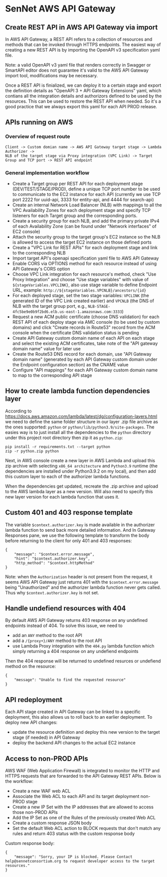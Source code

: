 # SenNet AWS API Gateway

## Create REST API in AWS API Gateway via import

In AWS API Gateway, a REST API refers to a collection of resources and methods that can be invoked through HTTPS endpoints. The easiest way of creating a new REST API is by importing the OpenAPI v3 specification yaml file.

Note: a valid OpenAPI v3 yaml file that renders correctly in Swagger or SmartAPI editor does not guarantee it's valid to the AWS API Gateway import tool, modifications may be necessary.

Once a REST API is finialized, we can deploy it to a certain stage and export the definition details as "OpenAPI 3 + API Gateway Extensions" yaml, which contians all the integration details and authorizors defined to be used by the resources. This can be used to restore the REST API when needed. So it's a good practice that we always export this yaml for each API PROD release.

## APIs running on AWS

### Overview of request route

```
Client -> Custom domian name -> AWS API Gateway target stage -> Lambda Authorizer -> 
NLB of the target stage via Proxy integration (VPC Link) -> Target Group and TCP port -> REST API endpoint
```

### General implementation workflow

- Create a Target group per REST API for each deployment stage (DEV/TEST/STAGE/PROD), define a unique TCP port number to be used to communicate to the EC2 instance for each API (currently we use TCP port 2222 for uuid-api, 3333 for entity-api, and 4444 for search-api)
- Create an internal Network Load Balancer (NLB) with mappings to all the VPC Availability Zones for each deployment stage and specify TCP listeners for each Target group and the corresponding ports.
- Create a security group for each NLB, and add the primary private IPv4 of each Availability Zone (can be found under "Network interfaces" of EC2 console)
- Attach the security group to the target group's EC2 instance so the NLB is allowed to access the target EC2 instance on those defined ports
- Create a "VPC Link for REST APIs" for each deployment stage and link to the corresponding NLB
- Import target API's openapi specification yaml file to AWS API Gateway
- Enable CORS via OPTIONS method for each resource instead of using API Gateway's CORS option
- Choose VPC Link integration for each resource's method, check "Use Proxy Integration" and choose "Use stage variables" with value of `${stageVariables.VPCLINK}`, also use stage variable to define Endpoint URL, example:
`http://${stageVariables.VPCNLB}/ancestors/{id}`
- For each deployed stage, set the two stage variables: `VPCLINK` (the generated ID of the VPC Link created earlier) and `VPCNLB` (the DNS of NLB with the target group port, e.g., `NLB-STAGE-4fc5be9e0b9f2bd6.elb.us-east-1.amazonaws.com:3333`)
- Request a new ACM public certificate (choose DNS validation) for each REST API of each deploy stage via AMC console (to be used by custom domains) and click "Create records in  Route53" record from the ACM console when the certificate DNS validation status is pending
- Create API Gateway custom domain name of each API on each stage and select the existing ACM certificates, take note of the "API gateway domain name" value for later use
- Create the Route53 DNS record for each domain, use "API Gateway domain name" (generated by each API Gateway custom domain under the Endpoint configuration section) as the CNAME value
- Configure "API mappings" for each API Gateway custom domain name to map to the corresponding API stage

## How to create lambda function dependencies layer

According to https://docs.aws.amazon.com/lambda/latest/dg/configuration-layers.html we need to define the same folder structure in our layer .zip file archive as the ones supported: `python` or `python/lib/python3.9/site-packages`. The easies way is to just install all the dependencies to the `python` directory under this project root directory then zip it as `python.zip`:

```
pip install -r requirements.txt --target python
zip -r python.zip python
```

Next, in AWS console create a new layer in AWS Lambda and upload this zip archive with selecting `x86_64 architecture` and `Python3.9` runtime (the dependencies are installed under Python3.9.2 on my local), and then add this custom layer to each of the authorizer lambda functions.

When the dependencies get updated, recreate the .zip archive and upload to the AWS lambda layer as a new version. Will also need to specify this new layer version for each lambda function that uses it.

## Custom 401 and 403 response template

The variable `$context.authorizer.key` is made available in the authorizer lambda function to send back more detailed information. And In Gateway Responses pane, we use the following template to transform the body before returning to the client for only 401 and 403 responses:

```
{
    "message": "$context.error.message",
    "hint": "$context.authorizer.key",
    "http_method": "$context.httpMethod"
}
```

Note: when the `Authorization` header is not present from the request, it seems AWS API Gateway just returns 401 with the `$context.error.message` being "Unauthorized" and the authorizer lambda function never gets called. Thus why `$context.authorizer.key` is not set.

## Handle undefiend resources with 404

By default AWS API Gateway returns 403 response on any undefined endpoints instead of 404. To solve this issue, we need to
- add an `ANY` method to the root API
- add a `/{proxy+}/ANY` method to the root API
- use Lambda Proxy integration with the `404.py` lambda function which simply returning a 404 response on any undefiend endpoints

Then the 404 response will be returned to undefined resurces or undefiend method on the resource:

```
{
    "message": "Unable to find the requested resource"
}
```

## API redeployment

Each API stage created in API Gateway can be linked to a specific deployment, this also allows us to roll back to an earlier deployment. To deploy new API changes:

- update the resource definition and deploy this new version to the target stage (if needed) in API Gateway
- deploy the backend API changes to the actual EC2 instance

## Access to non-PROD APIs

AWS WAF (Web Application Firewall) is integrated to monitor the HTTP and HTTPS requests that are forwarded to the API Gateway REST APIs. Below is the workflow:

- Create a new WAF web ACL
- Associate the Web ACL to each API and its target deployment non-PROD stage 
- Create a new IP Set with the IP addresses that are allowed to access those non-PROD APIs
- Add the IP Set as one of the Rules of the previously created Web ACL
- Create a custom response JSON body
- Set the default Web ACL action to BLOCK requests that don't match any rules and return 403 status with the custom response body

Custom response body:
```
{
    "message": "Sorry, your IP is blocked. Please Contact help@sennetconsortium.org to request developer access to the target resources."
}
```
